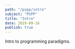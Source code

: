```yaml
---
path: "/pspp/intro"
subject: "PSPP"
title: "Intro"
date: 2019-09-16
publish: true
---
```


Intro to programming paradigms.
